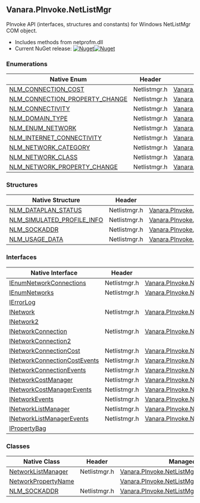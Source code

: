 ## Vanara.PInvoke.NetListMgr  
PInvoke API (interfaces, structures and constants) for Windows NetListMgr COM object.

- Includes methods from netprofm.dll  
- Current NuGet release: [![Nuget](https://img.shields.io/nuget/v/Vanara.PInvoke.NetListMgr?logo=nuget&style=flat-square)![Nuget](https://img.shields.io/nuget/dt/Vanara.PInvoke.NetListMgr?label=%20&style=flat-square)](https://www.nuget.org/packages/Vanara.PInvoke.NetListMgr)  
### Enumerations  
Native Enum | Header | Managed Enum  
--- | --- | ---  
[NLM_CONNECTION_COST](https://www.google.com/search?num=5&q=NLM_CONNECTION_COST+site%3Alearn.microsoft.com) | Netlistmgr.h | [Vanara.PInvoke.NetListMgr.NLM_CONNECTION_COST](https://github.com/dahall/Vanara/search?l=C%23&q=NLM_CONNECTION_COST)  
[NLM_CONNECTION_PROPERTY_CHANGE](https://www.google.com/search?num=5&q=NLM_CONNECTION_PROPERTY_CHANGE+site%3Alearn.microsoft.com) | Netlistmgr.h | [Vanara.PInvoke.NetListMgr.NLM_CONNECTION_PROPERTY_CHANGE](https://github.com/dahall/Vanara/search?l=C%23&q=NLM_CONNECTION_PROPERTY_CHANGE)  
[NLM_CONNECTIVITY](https://www.google.com/search?num=5&q=NLM_CONNECTIVITY+site%3Alearn.microsoft.com) | Netlistmgr.h | [Vanara.PInvoke.NetListMgr.NLM_CONNECTIVITY](https://github.com/dahall/Vanara/search?l=C%23&q=NLM_CONNECTIVITY)  
[NLM_DOMAIN_TYPE](https://www.google.com/search?num=5&q=NLM_DOMAIN_TYPE+site%3Alearn.microsoft.com) | Netlistmgr.h | [Vanara.PInvoke.NetListMgr.NLM_DOMAIN_TYPE](https://github.com/dahall/Vanara/search?l=C%23&q=NLM_DOMAIN_TYPE)  
[NLM_ENUM_NETWORK](https://www.google.com/search?num=5&q=NLM_ENUM_NETWORK+site%3Alearn.microsoft.com) | Netlistmgr.h | [Vanara.PInvoke.NetListMgr.NLM_ENUM_NETWORK](https://github.com/dahall/Vanara/search?l=C%23&q=NLM_ENUM_NETWORK)  
[NLM_INTERNET_CONNECTIVITY](https://www.google.com/search?num=5&q=NLM_INTERNET_CONNECTIVITY+site%3Alearn.microsoft.com) | Netlistmgr.h | [Vanara.PInvoke.NetListMgr.NLM_INTERNET_CONNECTIVITY](https://github.com/dahall/Vanara/search?l=C%23&q=NLM_INTERNET_CONNECTIVITY)  
[NLM_NETWORK_CATEGORY](https://www.google.com/search?num=5&q=NLM_NETWORK_CATEGORY+site%3Alearn.microsoft.com) | Netlistmgr.h | [Vanara.PInvoke.NetListMgr.NLM_NETWORK_CATEGORY](https://github.com/dahall/Vanara/search?l=C%23&q=NLM_NETWORK_CATEGORY)  
[NLM_NETWORK_CLASS](https://www.google.com/search?num=5&q=NLM_NETWORK_CLASS+site%3Alearn.microsoft.com) | Netlistmgr.h | [Vanara.PInvoke.NetListMgr.NLM_NETWORK_CLASS](https://github.com/dahall/Vanara/search?l=C%23&q=NLM_NETWORK_CLASS)  
[NLM_NETWORK_PROPERTY_CHANGE](https://www.google.com/search?num=5&q=NLM_NETWORK_PROPERTY_CHANGE+site%3Alearn.microsoft.com) | Netlistmgr.h | [Vanara.PInvoke.NetListMgr.NLM_NETWORK_PROPERTY_CHANGE](https://github.com/dahall/Vanara/search?l=C%23&q=NLM_NETWORK_PROPERTY_CHANGE)  
### Structures  
Native Structure | Header | Managed Structure  
--- | --- | ---  
[NLM_DATAPLAN_STATUS](https://www.google.com/search?num=5&q=NLM_DATAPLAN_STATUS+site%3Alearn.microsoft.com) | Netlistmgr.h | [Vanara.PInvoke.NetListMgr.NLM_DATAPLAN_STATUS](https://github.com/dahall/Vanara/search?l=C%23&q=NLM_DATAPLAN_STATUS)  
[NLM_SIMULATED_PROFILE_INFO](https://www.google.com/search?num=5&q=NLM_SIMULATED_PROFILE_INFO+site%3Alearn.microsoft.com) | Netlistmgr.h | [Vanara.PInvoke.NetListMgr.NLM_SIMULATED_PROFILE_INFO](https://github.com/dahall/Vanara/search?l=C%23&q=NLM_SIMULATED_PROFILE_INFO)  
[NLM_SOCKADDR](https://www.google.com/search?num=5&q=NLM_SOCKADDR+site%3Alearn.microsoft.com) | Netlistmgr.h | [Vanara.PInvoke.NetListMgr.NLM_SOCKADDR](https://github.com/dahall/Vanara/search?l=C%23&q=NLM_SOCKADDR)  
[NLM_USAGE_DATA](https://www.google.com/search?num=5&q=NLM_USAGE_DATA+site%3Alearn.microsoft.com) | Netlistmgr.h | [Vanara.PInvoke.NetListMgr.NLM_USAGE_DATA](https://github.com/dahall/Vanara/search?l=C%23&q=NLM_USAGE_DATA)  
### Interfaces  
Native Interface | Header | Managed Interface  
--- | --- | ---  
[IEnumNetworkConnections](https://www.google.com/search?num=5&q=IEnumNetworkConnections+site%3Alearn.microsoft.com) | Netlistmgr.h | [Vanara.PInvoke.NetListMgr.IEnumNetworkConnections](https://github.com/dahall/Vanara/search?l=C%23&q=IEnumNetworkConnections)  
[IEnumNetworks](https://www.google.com/search?num=5&q=IEnumNetworks+site%3Alearn.microsoft.com) | Netlistmgr.h | [Vanara.PInvoke.NetListMgr.IEnumNetworks](https://github.com/dahall/Vanara/search?l=C%23&q=IEnumNetworks)  
[IErrorLog](https://www.google.com/search?num=5&q=IErrorLog+site%3Alearn.microsoft.com) |  |   
[INetwork](https://www.google.com/search?num=5&q=INetwork+site%3Alearn.microsoft.com) | Netlistmgr.h | [Vanara.PInvoke.NetListMgr.INetwork](https://github.com/dahall/Vanara/search?l=C%23&q=INetwork)  
[INetwork2](https://www.google.com/search?num=5&q=INetwork2+site%3Alearn.microsoft.com) |  |   
[INetworkConnection](https://www.google.com/search?num=5&q=INetworkConnection+site%3Alearn.microsoft.com) | Netlistmgr.h | [Vanara.PInvoke.NetListMgr.INetworkConnection](https://github.com/dahall/Vanara/search?l=C%23&q=INetworkConnection)  
[INetworkConnection2](https://www.google.com/search?num=5&q=INetworkConnection2+site%3Alearn.microsoft.com) |  |   
[INetworkConnectionCost](https://www.google.com/search?num=5&q=INetworkConnectionCost+site%3Alearn.microsoft.com) | Netlistmgr.h | [Vanara.PInvoke.NetListMgr.INetworkConnectionCost](https://github.com/dahall/Vanara/search?l=C%23&q=INetworkConnectionCost)  
[INetworkConnectionCostEvents](https://www.google.com/search?num=5&q=INetworkConnectionCostEvents+site%3Alearn.microsoft.com) | Netlistmgr.h | [Vanara.PInvoke.NetListMgr.INetworkConnectionCostEvents](https://github.com/dahall/Vanara/search?l=C%23&q=INetworkConnectionCostEvents)  
[INetworkConnectionEvents](https://www.google.com/search?num=5&q=INetworkConnectionEvents+site%3Alearn.microsoft.com) | Netlistmgr.h | [Vanara.PInvoke.NetListMgr.INetworkConnectionEvents](https://github.com/dahall/Vanara/search?l=C%23&q=INetworkConnectionEvents)  
[INetworkCostManager](https://www.google.com/search?num=5&q=INetworkCostManager+site%3Alearn.microsoft.com) | Netlistmgr.h | [Vanara.PInvoke.NetListMgr.INetworkCostManager](https://github.com/dahall/Vanara/search?l=C%23&q=INetworkCostManager)  
[INetworkCostManagerEvents](https://www.google.com/search?num=5&q=INetworkCostManagerEvents+site%3Alearn.microsoft.com) | Netlistmgr.h | [Vanara.PInvoke.NetListMgr.INetworkCostManagerEvents](https://github.com/dahall/Vanara/search?l=C%23&q=INetworkCostManagerEvents)  
[INetworkEvents](https://www.google.com/search?num=5&q=INetworkEvents+site%3Alearn.microsoft.com) | Netlistmgr.h | [Vanara.PInvoke.NetListMgr.INetworkEvents](https://github.com/dahall/Vanara/search?l=C%23&q=INetworkEvents)  
[INetworkListManager](https://www.google.com/search?num=5&q=INetworkListManager+site%3Alearn.microsoft.com) | Netlistmgr.h | [Vanara.PInvoke.NetListMgr.INetworkListManager](https://github.com/dahall/Vanara/search?l=C%23&q=INetworkListManager)  
[INetworkListManagerEvents](https://www.google.com/search?num=5&q=INetworkListManagerEvents+site%3Alearn.microsoft.com) | Netlistmgr.h | [Vanara.PInvoke.NetListMgr.INetworkListManagerEvents](https://github.com/dahall/Vanara/search?l=C%23&q=INetworkListManagerEvents)  
[IPropertyBag](https://www.google.com/search?num=5&q=IPropertyBag+site%3Alearn.microsoft.com) |  |   
### Classes  
Native Class | Header | Managed Class  
--- | --- | ---  
[NetworkListManager](https://www.google.com/search?num=5&q=NetworkListManager+site%3Alearn.microsoft.com) | Netlistmgr.h | [Vanara.PInvoke.NetListMgr.NetworkListManager](https://github.com/dahall/Vanara/search?l=C%23&q=NetworkListManager)  
[NetworkPropertyName](https://www.google.com/search?num=5&q=NetworkPropertyName+site%3Alearn.microsoft.com) |  | [Vanara.PInvoke.NetListMgr.NetworkPropertyName](https://github.com/dahall/Vanara/search?l=C%23&q=NetworkPropertyName)  
[NLM_SOCKADDR](https://www.google.com/search?num=5&q=NLM_SOCKADDR+site%3Alearn.microsoft.com) | Netlistmgr.h | [Vanara.PInvoke.NetListMgr.NLM_SOCKADDR](https://github.com/dahall/Vanara/search?l=C%23&q=NLM_SOCKADDR)  
